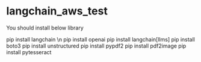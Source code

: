 # langchain_aws_test

You should install below library

pip install langchain \n
pip install openai
pip install langchain[llms]
pip install boto3
pip install unstructured
pip install pypdf2
pip install pdf2image
pip install pytesseract
